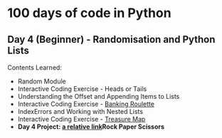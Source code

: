 # 100 days of code in Python

## Day 4 (Beginner) - Randomisation and Python Lists

Contents Learned:

- Random Module
- Interactive Coding Exercise - Heads or Tails
- Understanding the Offset and Appending Items to Lists
- Interactive Coding Exercise - [Banking Roulette](banking_roulette.py)
- IndexErrors and Working with Nested Lists
- Interactive Coding Exercise - [Treasure Map](treasure_map.py)
- **Day 4 Project: [a relative link](main.py)Rock Paper Scissors**
